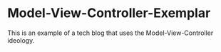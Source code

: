 # Model-View-Controller-Exemplar
This is an example of a tech blog that uses the Model-View-Controller ideology.
